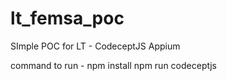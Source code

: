 # lt_femsa_poc
SImple POC for LT - CodeceptJS Appium

command to run -
npm install
npm run codeceptjs

